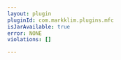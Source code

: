```yaml
---
layout: plugin
pluginId: com.markklim.plugins.mfc
isJarAvailable: true
error: NONE
violations: []

---
```

